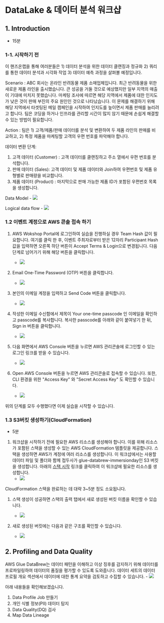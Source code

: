 # DataLake & 데이터 분석 워크샵

## 1. Introduction
- 15분

### 1-1. 시작하기 전

이 핸즈온랩을 통해 여러분들은 1) 데이터 분석을 위한 데이터 클랜징과 정규화 2) 쿼리를 통한 데이터 분석과 시각화 작업 3) 데이터 예측 과정을 살펴볼 예정입니다. 

Scenario : ABC 회사는 온라인 반려동물 제품 소매업체입니다. 최근 반려동물을 위한 새로운 제품 라인을 출시했습니다. 큰 성공을 거둘 것으로 예상했지만 일부 지역의 매출이 기대에 미치지 못했습니다. 마케팅 조사에 따르면 해당 지역에서 제품에 대한 인지도가 낮은 것이 판매 부진의 주요 원인인 것으로 나타났습니다. 이 문제를 해결하기 위해 해당 지역에서 타겟팅된 메일 캠페인을 시작하여 인지도를 높이면서 제품 판매를 늘리려고 합니다. 팀은 코딩을 하거나 인프라를 관리할 시간이 많지 않기 때문에 손쉽게 해결할 수 있는 방법이 필요합니다.

Action : 팀은 1) 고객/제품/판매 데이터를 분석 및 변환하여 두 제품 라인의 판매를 비교하고, 2) 특정 제품을 마케팅할 고객의 우편 번호를 파악해야 합니다.

데이터 변환 단계:
1. 고객 데이터 (Customer) : 고객 데이터를 클랜징하고 주소 열에서 우편 번호를 분석합니다.
1. 판매 데이터 (Sales): 고객 데이터 및 제품 데이터와 Join하여 우편번호 및 제품 유형별로 판매량을 비교합니다.
1. 제품 데이터 (Product) : 마지막으로 판매 가능한 제품 ID가 포함된 우편번호 목록을 생성합니다.

 Data Model
    - ![](images/datamodel.png)

 Logical data flow
    - ![](images/dataflow.png)


### 1.2 이벤트 계정으로 AWS 콘솔 접속 하기

1. AWS Wokshop Portal에 로그인하여 실습을 진행하실 경우 Team Hash 값이 필요합니다. 여기를 클릭 한 후, 이벤트 주최자로부터 받은 12자리 Participant Hash 값을 입력하면 오른쪽 하단 버튼이 Accept Terms & Login으로 변경됩니다. 다음 단계로 넘어가기 위해 해당 버튼을 클릭합니다.
    - ![](images/setting_up-img1.png)

1. Email One-Time Password (OTP) 버튼을 클릭합니다.
    - ![](images/1EventEngineSignInOptions.png)

1. 본인의 이메일 계정을 입력하고 Send Code 버튼을 클릭합니다.
    - ![](images/2EventEngineSpecifyEmail.png)

1. 작성한 이메일 수신함에서 제목이 Your one-time passcode 인 이메일을 확인하고 passcode를 복사합니다. 복사한 passcode를 아래와 같이 붙여넣기 한 뒤, Sign in 버튼을 클릭합니다.
    - ![](images/3EventEngineSpecifyPasscode.png)

1. 다음 화면에서 AWS Console 버튼을 누르면 AWS 관리콘솔에 로그인할 수 있는 로그인 링크를 받을 수 있습니다.
    - ![](images/4EventEngineTeamDashboard.png)

1. Open AWS Console 버튼을 누르면 AWS 관리콘솔로 접속할 수 있습니다. 또한, CLI 환경을 위한 "Access Key" 와 "Secret Access Key" 도 확인할 수 있습니다.
    - ![](images/5EventEngineConsoleLogin.png)

위의 단계를 모두 수행했다면 이제 실습을 시작할 수 있습니다.

### 1.3 S3버킷 생성하기(CloudFormation)
- 5분

1. 워크샵을 시작하기 전에 필요한 AWS 리소스를 생성해야 합니다. 이를 위해 리소스가 포함된 스택을 생성할 수 있는 AWS CloudFormation 템플릿을 제공합니다. 스택을 생성하면 AWS가 계정에 여러 리소스를 생성합니다. 이 워크샵에서는 사용할 데이터 파일 및 폴더와 함께 접두사가 glue-databrew-immersionday인 S3 버킷을 생성합니다. 
아래의 [스택 시작](https://us-east-1.console.aws.amazon.com/cloudformation/home?region=us-east-1#/stacks/create/review?templateURL=https://aws-data-analytics-workshops.s3.amazonaws.com/glue-databrew-immersionday-v2/databrew_ID-prod.yaml&stackName=glue-databrew-immersionday) 링크를 클릭하여 이 워크샵에 필요한 리소스를 생성합니다.
    - ![](images/createstack.png)

CloudFormation 스택을 완료하는 데 대략 3~5분 정도 소요됩니다.

1. 스택 생성이 성공하면 스택의 출력 탭에서 새로 생성된 버킷 이름을 확인할 수 있습니다.
    - ![](images/cf-complete.png)

1. 새로 생성된 버킷에는 다음과 같은 구조를 확인할 수 있습니다.
    - ![](images/s3-bucket.png)


## 2. Profiling and Data Quality
AWS Glue DataBrew는 데이터 패턴을 이해하고 이상 징후를 감지하기 위해 데이터를 프로파일링하여 데이터의 품질을 평가할 수 있도록 도와줍니다. 데이터 세트의 데이터 프로필 개요 섹션에서 데이터에 대한 통계 요약을 검토하고 수집할 수 있습니다.
    - ![](images/profiling.png)

아래 내용들을 확인해보겠습니다.

1. Data Profile Job 만들기
1. 개인 식별 정보(PII) 데이터 탐지
1. Data Quality(DQ) 검사
1. Map Data Lineage